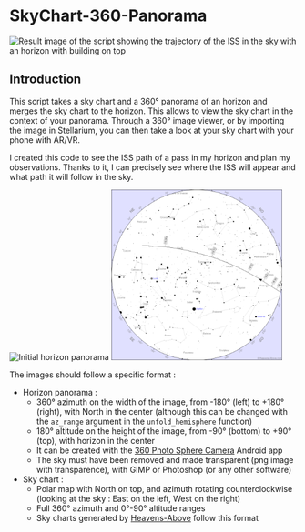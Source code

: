 # SkyChart-360-Panorama

<img src="Sky trace.png" alt="Result image of the script showing the trajectory of the ISS in the sky with an horizon with building on top" width="800" height="auto">

## Introduction

This script takes a sky chart and a 360° panorama of an horizon and merges the sky chart to the horizon. This allows to view the sky chart in the context of your panorama. Through a 360° image viewer, or by importing the image in Stellarium, you can then take a look at your sky chart with your phone with AR/VR.

I created this code to see the ISS path of a pass in my horizon and plan my observations. Thanks to it, I can precisely see where the ISS will appear and what path it will follow in the sky.

<img src="Panorama.png" alt="Initial horizon panorama" width="300" height="auto">
<img src="HeavensAbove.png" alt="Initial sky chart from HeavensAbove" width="300" height="auto">

The images should follow a specific format :
* Horizon panorama : 
    - 360° azimuth on the width of the image, from -180° (left) to +180° (right), with North in the center (although this can be changed with the `az_range` argument in the `unfold_hemisphere` function)
    - 180° altitude on the height of the image, from -90° (bottom) to +90° (top), with horizon in the center
    - It can be created with the [360 Photo Sphere Camera](https://play.google.com/store/apps/details?id=com.foxpoi.panorama&hl=en_US) Android app
    - The sky must have been removed and made transparent (png image with transparence), with GIMP or Photoshop (or any other software)
* Sky chart :
    - Polar map with North on top, and azimuth rotating counterclockwise (looking at the sky : East on the left, West on the right)
    - Full 360° azimuth and 0°-90° altitude ranges
    - Sky charts generated by [Heavens-Above](https://heavens-above.com) follow this format
